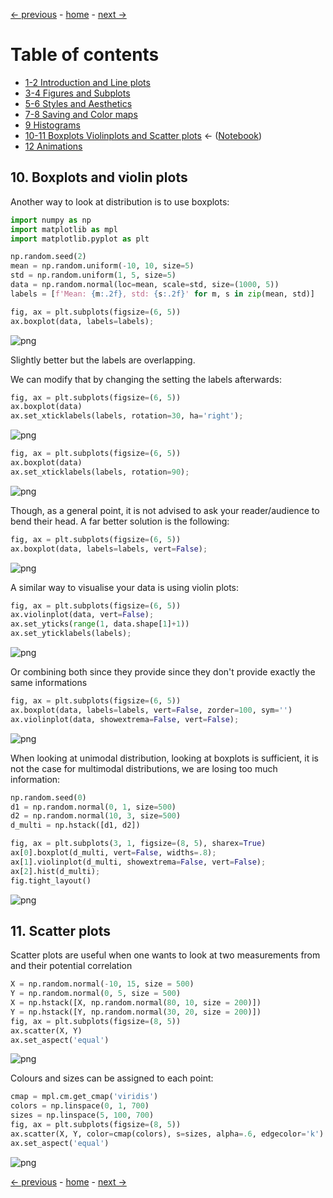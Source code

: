 [&larr; previous](../9-Histograms/9-Histograms.md) - [home](https://guignardlab.github.io/CenTuri-Course-2022/) - [next &rarr;](../12-Animations/12-Animations.md)

# Table of contents
* [1-2 Introduction and Line plots](../1-2-Intro-and-Line-plots/1-2-Intro-and-Line-plots.md)
* [3-4 Figures and Subplots](../3-4-Figures-and-Subplots/3-4-Figures-and-Subplots.md)
* [5-6 Styles and Aesthetics](../5-6-Styles-and-Aesthetics/5-6-Styles-and-Aesthetics.md)
* [7-8 Saving and Color maps](../7-8-Saving-and-Color-maps/7-8-Saving-and-Color-maps.md)
* [9 Histograms](../9-Histograms/9-Histograms.md)
* [10-11 Boxplots Violinplots and Scatter plots](../10-11-Boxplots-Violinplots-and-Scatter-plots/10-11-Boxplots-Violinplots-and-Scatter-plots.md) &larr; ([Notebook](../../10-11-Boxplots-Violinplots-and-Scatter-plots.ipynb))
* [12 Animations](../12-Animations/12-Animations.md)

## 10. Boxplots and violin plots
Another way to look at distribution is to use boxplots:


```python
import numpy as np
import matplotlib as mpl
import matplotlib.pyplot as plt

np.random.seed(2)
mean = np.random.uniform(-10, 10, size=5)
std = np.random.uniform(1, 5, size=5)
data = np.random.normal(loc=mean, scale=std, size=(1000, 5))
labels = [f'Mean: {m:.2f}, std: {s:.2f}' for m, s in zip(mean, std)]
```


```python
fig, ax = plt.subplots(figsize=(6, 5))
ax.boxplot(data, labels=labels);
```


    
![png](output_2_0.png)
    


Slightly better but the labels are overlapping.

We can modify that by changing the setting the labels afterwards:


```python
fig, ax = plt.subplots(figsize=(6, 5))
ax.boxplot(data)
ax.set_xticklabels(labels, rotation=30, ha='right');
```


    
![png](output_4_0.png)
    



```python
fig, ax = plt.subplots(figsize=(6, 5))
ax.boxplot(data)
ax.set_xticklabels(labels, rotation=90);
```


    
![png](output_5_0.png)
    


Though, as a general point, it is not advised to ask your reader/audience to bend their head.
A far better solution is the following:


```python
fig, ax = plt.subplots(figsize=(6, 5))
ax.boxplot(data, labels=labels, vert=False);
```


    
![png](output_7_0.png)
    


A similar way to visualise your data is using violin plots:


```python
fig, ax = plt.subplots(figsize=(6, 5))
ax.violinplot(data, vert=False);
ax.set_yticks(range(1, data.shape[1]+1))
ax.set_yticklabels(labels);
```


    
![png](output_9_0.png)
    


Or combining both since they provide since they don't provide exactly the same informations


```python
fig, ax = plt.subplots(figsize=(6, 5))
ax.boxplot(data, labels=labels, vert=False, zorder=100, sym='')
ax.violinplot(data, showextrema=False, vert=False);
```


    
![png](output_11_0.png)
    


When looking at unimodal distribution, looking at boxplots is sufficient, it is not the case for multimodal distributions, we are losing too much information:


```python
np.random.seed(0)
d1 = np.random.normal(0, 1, size=500)
d2 = np.random.normal(10, 3, size=500)
d_multi = np.hstack([d1, d2])
```


```python
fig, ax = plt.subplots(3, 1, figsize=(8, 5), sharex=True)
ax[0].boxplot(d_multi, vert=False, widths=.8);
ax[1].violinplot(d_multi, showextrema=False, vert=False);
ax[2].hist(d_multi);
fig.tight_layout()
```


    
![png](output_14_0.png)
    


## 11. Scatter plots
Scatter plots are useful when one wants to look at two measurements from and their potential correlation


```python
X = np.random.normal(-10, 15, size = 500)
Y = np.random.normal(0, 5, size = 500)
X = np.hstack([X, np.random.normal(80, 10, size = 200)])
Y = np.hstack([Y, np.random.normal(30, 20, size = 200)])
fig, ax = plt.subplots(figsize=(8, 5))
ax.scatter(X, Y)
ax.set_aspect('equal')
```


    
![png](output_16_0.png)
    


Colours and sizes can be assigned to each point:


```python
cmap = mpl.cm.get_cmap('viridis')
colors = np.linspace(0, 1, 700)
sizes = np.linspace(5, 100, 700)
fig, ax = plt.subplots(figsize=(8, 5))
ax.scatter(X, Y, color=cmap(colors), s=sizes, alpha=.6, edgecolor='k')
ax.set_aspect('equal')
```


    
![png](output_18_0.png)
    

[&larr; previous](../9-Histograms/9-Histograms.md) - [home](https://guignardlab.github.io/CenTuri-Course-2022/) - [next &rarr;](../12-Animations/12-Animations.md)
